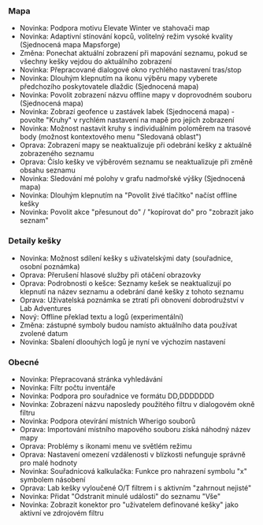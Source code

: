 ### Mapa
- Novinka: Podpora motivu Elevate Winter ve stahovači map
- Novinka: Adaptivní stínování kopců, volitelný režim vysoké kvality (Sjednocená mapa Mapsforge)
- Změna: Ponechat aktuální zobrazení při mapování seznamu, pokud se všechny kešky vejdou do aktuálního zobrazení
- Novinka: Přepracované dialogové okno rychlého nastavení tras/stop
- Novinka: Dlouhým klepnutím na ikonu výběru mapy vyberete předchozího poskytovatele dlaždic (Sjednocená mapa)
- Novinka: Povolit zobrazení názvu offline mapy v doprovodném souboru (Sjednocená mapa)
- Novinka: Zobrazí geofence u zastávek labek (Sjednocená mapa) - povolte "Kruhy" v rychlém nastavení na mapě pro jejich zobrazení
- Novinka: Možnost nastavit kruhy s individuálním poloměrem na trasové body (možnost kontextového menu "Sledovaná oblast")
- Oprava: Zobrazení mapy se neaktualizuje při odebrání kešky z aktuálně zobrazeného seznamu
- Oprava: Číslo kešky ve výběrovém seznamu se neaktualizuje při změně obsahu seznamu
- Novinka: Sledování mé polohy v grafu nadmořské výšky (Sjednocená mapa)
- Novinka: Dlouhým klepnutím na "Povolit živé tlačítko" načíst offline kešky
- Novinka: Povolit akce "přesunout do" / "kopírovat do" pro "zobrazit jako seznam"

### Detaily kešky
- Novinka: Možnost sdílení kešky s uživatelskými daty (souřadnice, osobní poznámka)
- Oprava: Přerušení hlasové služby při otáčení obrazovky
- Oprava: Podrobnosti o kešce: Seznamy kešek se neaktualizují po klepnutí na název seznamu a odebrání dané kešky z tohoto seznamu
- Oprava: Uživatelská poznámka se ztratí při obnovení dobrodružství v Lab Adventures
- Nový: Offline překlad textu a logů (experimentální)
- Změna: zástupné symboly budou namísto aktuálního data používat zvolené datum
- Novinka: Sbalení dloouhých logů je nyní ve výchozím nastavení

### Obecné
- Novinka: Přepracovaná stránka vyhledávání
- Novinka: Filtr počtu inventáře
- Novinka: Podpora pro souřadnice ve formátu DD,DDDDDDD
- Novinka: Zobrazení názvu naposledy použitého filtru v dialogovém okně filtru
- Novinka: Podpora otevírání místních Wherigo souborů
- Oprava: Importování místního mapového souboru získá náhodný název mapy
- Oprava: Problémy s ikonami menu ve světlém režimu
- Oprava: Nastavení omezení vzdálenosti v blízkosti nefunguje správně pro malé hodnoty
- Novinka: Souřadnicová kalkulačka: Funkce pro nahrazení symbolu "x" symbolem násobení
- Oprava: Lab kešky vyloučené O/T filtrem i s aktivním "zahrnout nejisté"
- Novinka: Přidat "Odstranit minulé události" do seznamu "Vše"
- Novinka: Zobrazit konektor pro "uživatelem definované kešky" jako aktivní ve zdrojovém filtru

